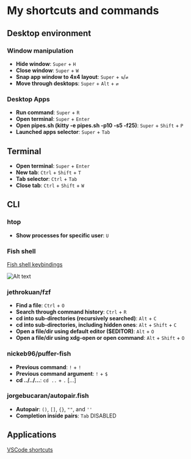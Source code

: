# My shortcuts and commands

## Desktop environment

### Window manipulation

- **Hide window**: `Super` + `H`
- **Close window**: `Super` + `W`
- **Snap app window to 4x4 layout**: `Super` + `⇅`/`⇄`
- **Move through desktops**: `Super` + `Alt` + `⇄`

### Desktop Apps

- **Run command**: `Super` + `R`
- **Open terminal**: `Super` + `Enter`
- **Open pipes.sh (kitty -e pipes.sh -p10 -s5 -f25)**: `Super` + `Shift` + `P`
- **Launched apps selector**: `Super` + `Tab`

## Terminal

- **Open terminal**: `Super` + `Enter`
- **New tab**: `Ctrl` + `Shift` + `T`
- **Tab selector**: `Ctrl` + `Tab`
- **Close tab**: `Ctrl` + `Shift` + `W`

## CLI

### htop

- **Show processes for specific user**: `U`

### Fish shell


[Fish shell keybindings](https://fishshell.com/docs/current/interactive.html#shared-bindings)

![Alt text](https://pbs.twimg.com/media/FLx2aNAUUAAO1h4?format=jpg&name=medium)


### jethrokuan/fzf

- **Find a file**: `Ctrl` + `O`
- **Search through command history**: `Ctrl` + `R`
- **cd into sub-directories (recursively searched)**: `Alt` + `C`
- **cd into sub-directories, including hidden ones**: `Alt` + `Shift` + `C`
- **Open a file/dir using default editor ($EDITOR)**: `Alt` + `O`
- **Open a file/dir using xdg-open or open command**: `Alt` + `Shift` + `O`

### nickeb96/puffer-fish

- **Previous command**: `!` + `!`
- **Previous command argument**: `!` + `$`
- **cd ../../...**: `cd ..` + `.` [...]

### jorgebucaran/autopair.fish

- **Autopair**: `()`, `[]`, `{}`, `""`, and `''`
- **Completion inside pairs**: `Tab` DISABLED

## Applications

[VSCode shortcuts](https://code.visualstudio.com/shortcuts/keyboard-shortcuts-windows.pdf)